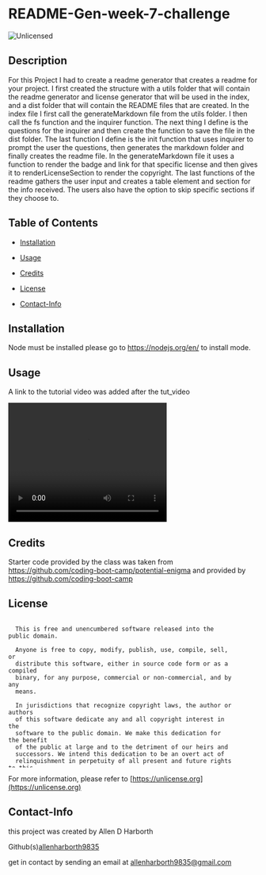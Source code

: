 # README-Gen-week-7-challenge
<img src="https://img.shields.io/badge/license-Unlicensed-blue" alt="Unlicensed">

## Description
For this Project  I had to create a readme generator that creates a readme for your project. I first created the structure with a utils folder that will contain the readme generator and license generator that will be used in the index, and a dist folder that will contain the README files that are created. In the index file I first call the generateMarkdown file from the utils folder. I then call the fs function and the inquirer function. The next thing I define is the questions for the inquirer and then create the function to save the file in the dist folder. The last function I define is the init function that uses inquirer to prompt the user the questions, then generates the markdown folder and finally creates the readme file. In the generateMarkdown file it uses a function to render the badge and link for that specific license and then gives it to renderLicenseSection to render the copyright. The last functions of the readme gathers the user input and creates a table element and section for the info received. The users also have the option to skip specific sections if they choose to.  
## Table of Contents
* [Installation](#installation)
 * [Usage](#usage)
* [Credits](#credits)
* [License](#license)

* [Contact-Info](#contact-info)
## Installation  
Node must be installed please go to https://nodejs.org/en/ to install mode.  
## Usage  
A link to the tutorial video was added after the tut_video  

<video width="320" height="240" controls>
  <source src="./tut-video/tut-video" type="video/mp4">
</video>  

## Credits  
Starter code provided by the class was taken from https://github.com/coding-boot-camp/potential-enigma and provided by https://github.com/coding-boot-camp  
## License

  <div style="height:300px; width:90%; overflow:auto;">

      This is free and unencumbered software released into the public domain.
    
      Anyone is free to copy, modify, publish, use, compile, sell, or
      distribute this software, either in source code form or as a compiled
      binary, for any purpose, commercial or non-commercial, and by any
      means.
      
      In jurisdictions that recognize copyright laws, the author or authors
      of this software dedicate any and all copyright interest in the
      software to the public domain. We make this dedication for the benefit
      of the public at large and to the detriment of our heirs and
      successors. We intend this dedication to be an overt act of
      relinquishment in perpetuity of all present and future rights to this
      software under copyright law.
      
      THE SOFTWARE IS PROVIDED "AS IS", WITHOUT WARRANTY OF ANY KIND,
      EXPRESS OR IMPLIED, INCLUDING BUT NOT LIMITED TO THE WARRANTIES OF
      MERCHANTABILITY, FITNESS FOR A PARTICULAR PURPOSE AND NONINFRINGEMENT.
      IN NO EVENT SHALL THE AUTHORS BE LIABLE FOR ANY CLAIM, DAMAGES OR
      OTHER LIABILITY, WHETHER IN AN ACTION OF CONTRACT, TORT OR OTHERWISE,
      ARISING FROM, OUT OF OR IN CONNECTION WITH THE SOFTWARE OR THE USE OR
      OTHER DEALINGS IN THE SOFTWARE.
  </div>
        
For more information, please refer to [https://unlicense.org](https://unlicense.org)


## Contact-Info
this project was created by Allen D Harborth

Github(s)[allenharborth9835](https://github.com/allenharborth9835)

get in contact by sending an email at allenharborth9835@gmail.com

